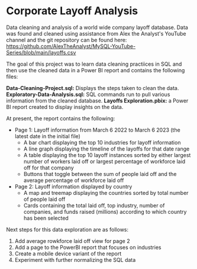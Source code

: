 # Corporate Layoff Analysis
Data cleaning and analysis of a world wide company layoff database. Data was found and cleaned using assistance from Alex the Analyst's YouTube channel and the git repository can be found here: https://github.com/AlexTheAnalyst/MySQL-YouTube-Series/blob/main/layoffs.csv

The goal of this project was to learn data cleaning practiices in SQL and then use the cleaned data in a Power BI report and contains the following files:

**Data-Cleaning-Project.sql:** Displays the steps taken to clean the data.
**Exploratory-Data-Analysis.sql:** SQL commands run to pull various information from the cleaned database.
**Layoffs Exploration.pbix:** a Power BI report created to display insights on the data.

At present, the report contains the following:
- Page 1: Layoff information from March 6 2022 to March 6 2023 (the latest date in the initial file)
  - A bar chart displaying the top 10 industries for layoff information
  - A line graph displaying the timeline of the layoffs for that date range
  - A table displaying the top 10 layoff instances sorted by either largest number of workers laid off or largest percentage of workforce laid off for that company
  - Buttons that toggle between the sum of people laid off and the average percentage of workforce laid off
- Page 2: Layoff information displayed by country
  - A map and treemap displaying the countries sorted by total number of people laid off
  - Cards containing the total laid off, top industry, number of companies, and funds raised (millions) according to which country has been selected

Next steps for this data exploration are as follows:
1. Add average rowkforce laid off view for page 2
2. Add a page to the PowerBI report that focuses on industries
3. Create a mobile device variant of the report
4. Experiment with further normalizing the SQL data
